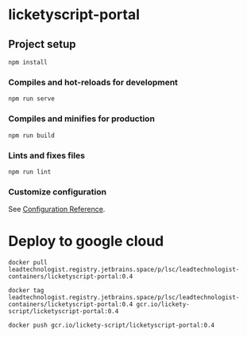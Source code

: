 # licketyscript-portal

## Project setup
```
npm install
```

### Compiles and hot-reloads for development
```
npm run serve
```

### Compiles and minifies for production
```
npm run build
```

### Lints and fixes files
```
npm run lint
```

### Customize configuration
See [Configuration Reference](https://cli.vuejs.org/config/).


# Deploy to google cloud

```
docker pull leadtechnologist.registry.jetbrains.space/p/lsc/leadtechnologist-containers/licketyscript-portal:0.4

docker tag leadtechnologist.registry.jetbrains.space/p/lsc/leadtechnologist-containers/licketyscript-portal:0.4 gcr.io/lickety-script/licketyscript-portal:0.4

docker push gcr.io/lickety-script/licketyscript-portal:0.4
```
